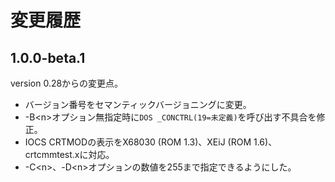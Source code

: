 # 変更履歴

## 1.0.0-beta.1
version 0.28からの変更点。

* バージョン番号をセマンティックバージョニングに変更。
* -B\<n\>オプション無指定時に`DOS _CONCTRL(19=未定義)`を呼び出す不具合を修正。
* IOCS CRTMODの表示をX68030 (ROM 1.3)、XEiJ (ROM 1.6)、crtcmmtest.xに対応。
* -C\<n\>、-D\<n\>オプションの数値を255まで指定できるようにした。

